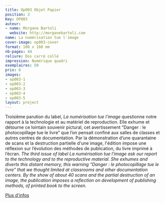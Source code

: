 ```yaml
---
title: Op003 Objet Papier
position: 3
Key: OP003
auteur:
- name: Morgane Bartoli
  website: http://morganebartoli.com
name: La numérisation tue l'image
cover-image: op003-cover
format: 100 x 160 mm
nb-pages: 44
reliure: Dos carré collé
impression: Numérique quadri
exemplaires: 50
prix: 6
images:
- op003-1
- op003-2
- op003-3
- op003-4
- op003-5
layout: project
---
```


Troisième parution du label, *La numérisation tue l'image* questionne notre rapport à la technologie et au matériel de reproduction. Elle exhume et détourne ce lointain souvenir pictural, cet avertissement “Danger : le photocopillage tue le livre” que l’on pensait confiné aux salles de classes et autres centres de documentation. Par la démonstration d’une quarantaine de scans et la destruction partielle d'une image, l'édition impose une réflexion sur l’évolution des méthodes de publication, du livre imprimé à l’écran. 
*The third issue of label La numérisation tue l'image ask our report to the technology and to the reproductive material. She exhumes and diverts this distant memory, this warning “Danger : le photocopillage tue le livre” that we thought limited at classrooms and other documentation centers. By the show of about 40 scans and the partial destruction of an image, the publication imposes a reflection on development of publishing methods, of printed book to the screen.*

[Plus d'infos](http://ppdo.fr/2017/05/14/objet-papier-trois.html)